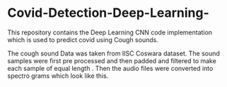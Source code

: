 # Covid-Detection-Deep-Learning-
This repository contains the Deep Learning CNN code implementation which is used to predict covid using Cough sounds.

The cough sound Data was taken from IISC Coswara dataset.
The sound samples were first pre processed and then padded and filtered to make each sample of equal length .
Then the audio files were converted into spectro grams which look like this. 

